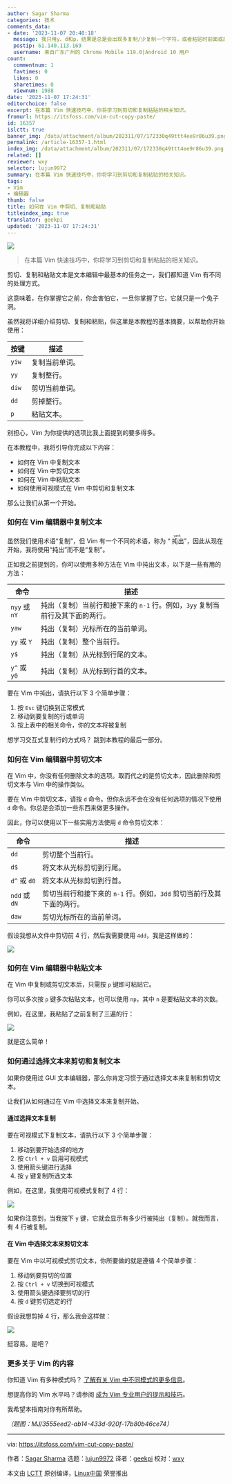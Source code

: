 ```yaml
---
author: Sagar Sharma
categories: 技术
comments_data:
- date: '2023-11-07 20:40:18'
  message: 我只用y、d和p，结果是总是会出现多复制/少复制一个字符，或者粘贴时前面或后面多出一个字符（或位置错误）的问题。
  postip: 61.140.113.169
  username: 来自广东广州的 Chrome Mobile 119.0|Android 10 用户
count:
  commentnum: 1
  favtimes: 0
  likes: 0
  sharetimes: 0
  viewnum: 1988
date: '2023-11-07 17:24:31'
editorchoice: false
excerpt: 在本篇 Vim 快速技巧中，你将学习到剪切和复制粘贴的相关知识。
fromurl: https://itsfoss.com/vim-cut-copy-paste/
id: 16357
islctt: true
banner_img: /data/attachment/album/202311/07/172330q49ttt4ee9r86u39.png
permalink: /article-16357-1.html
index_img: /data/attachment/album/202311/07/172330q49ttt4ee9r86u39.png.thumb.jpg
related: []
reviewer: wxy
selector: lujun9972
summary: 在本篇 Vim 快速技巧中，你将学习到剪切和复制粘贴的相关知识。
tags:
- Vim
- 编辑器
thumb: false
title: 如何在 Vim 中剪切、复制和粘贴
titleindex_img: true
translator: geekpi
updated: '2023-11-07 17:24:31'
---
```


![](/data/attachment/album/202311/07/172330q49ttt4ee9r86u39.png)



> 
> 在本篇 Vim 快速技巧中，你将学习到剪切和复制粘贴的相关知识。
> 
> 
> 


剪切、复制和粘贴文本是文本编辑中最基本的任务之一，我们都知道 Vim 有不同的处理方式。


这意味着，在你掌握它之前，你会害怕它，一旦你掌握了它，它就只是一个兔子洞。


虽然我将详细介绍剪切、复制和粘贴，但这里是本教程的基本摘要，以帮助你开始使用：




| **按键** | **描述** |
| --- | --- |
| `yiw` | 复制当前单词。 |
| `yy` | 复制整行。 |
| `diw` | 剪切当前单词。 |
| `dd` | 剪掉整行。 |
| `p` | 粘贴文本。 |


别担心，Vim 为你提供的选项比我上面提到的要多得多。


在本教程中，我将引导你完成以下内容：


* 如何在 Vim 中复制文本
* 如何在 Vim 中剪切文本
* 如何在 Vim 中粘贴文本
* 如何使用可视模式在 Vim 中剪切和复制文本


那么让我们从第一个开始。


### 如何在 Vim 编辑器中复制文本


虽然我们使用术语“复制”，但 Vim 有一个不同的术语，称为 “<ruby> 扽出 <rt>  yank </rt></ruby>”，因此从现在开始，我将使用“扽出”而不是“复制”。


正如我之前提到的，你可以使用多种方法在 Vim 中扽出文本，以下是一些有用的方法：




| 命令 | 描述 |
| --- | --- |
| `nyy` 或 `nY` | 扽出（复制）当前行和接下来的 `n-1` 行。例如，`3yy` 复制当前行及其下面的两行。 |
| `yaw` | 扽出（复制）光标所在的当前单词。 |
| `yy` 或 `Y` | 扽出（复制）整个当前行。 |
| `y$` | 扽出（复制）从光标到行尾的文本。 |
| `y^` 或 `y0` | 扽出（复制）从光标到行首的文本。 |


要在 Vim 中扽出，请执行以下 3 个简单步骤：


1. 按 `Esc` 键切换到正常模式
2. 移动到要复制的行或单词
3. 按上表中的相关命令，你的文本将被复制


想学习交互式复制行的方式吗？ 跳到本教程的最后一部分。


### 如何在 Vim 编辑器中剪切文本


在 Vim 中，你没有任何删除文本的选项。取而代之的是剪切文本，因此删除和剪切文本与 Vim 中的操作类似。


要在 Vim 中剪切文本，请按 `d` 命令。但你永远不会在没有任何选项的情况下使用 `d` 命令。你总是会添加一些东西来做更多操作。


因此，你可以使用以下一些实用方法使用 `d` 命令剪切文本：




| 命令 | 描述 |
| --- | --- |
| `dd` | 剪切整个当前行。 |
| `d$` | 将文本从光标剪切到行尾。 |
| `d^` 或 `d0` | 将文本从光标剪切到行首。 |
| `ndd` 或 `dN` | 剪切当前行和接下来的 `n-1` 行。例如，`3dd` 剪切当前行及其下面的两行。 |
| `daw` | 剪切光标所在的当前单词。 |


假设我想从文件中剪切前 4 行，然后我需要使用 `4dd`，我是这样做的：


![](/data/attachment/album/202311/07/172432w9s9ve9u4v468csf.gif)


### 如何在 Vim 编辑器中粘贴文本


在 Vim 中复制或剪切文本后，只需按 `p` 键即可粘贴它。


你可以多次按 `p` 键多次粘贴文本，也可以使用 `np`，其中 `n` 是要粘贴文本的次数。


例如，在这里，我粘贴了之前复制了三遍的行：


![](/data/attachment/album/202311/07/172432c41w8aaq1lxjv1p1.gif)


就是这么简单！


### 如何通过选择文本来剪切和复制文本


如果你使用过 GUI 文本编辑器，那么你肯定习惯于通过选择文本来复制和剪切文本。


让我们从如何通过在 Vim 中选择文本来复制开始。


#### 通过选择文本复制


要在可视模式下复制文本，请执行以下 3 个简单步骤：


1. 移动到要开始选择的地方
2. 按 `Ctrl + v` 启用可视模式
3. 使用箭头键进行选择
4. 按 `y` 键复制所选文本


例如，在这里，我使用可视模式复制了 4 行：


![](/data/attachment/album/202311/07/172432coxvtncbjmnv0v97.gif)


如果你注意到，当我按下 `y` 键，它就会显示有多少行被扽出（复制）。就我而言，有 4 行被复制。


#### 在 Vim 中选择文本来剪切文本


要在 Vim 中以可视模式剪切文本，你所要做的就是遵循 4 个简单步骤：


1. 移动到要剪切的位置
2. 按 `Ctrl + v` 切换到可视模式
3. 使用箭头键选择要剪切的行
4. 按 `d` 键剪切选定的行


假设我想剪掉 4 行，那么我会这样做：


![](/data/attachment/album/202311/07/172432ocy7myhmsu5m5u45.gif)


挺容易。是吧？


### 更多关于 Vim 的内容


你知道 Vim 有多种模式吗？ [了解有关 Vim 中不同模式的更多信息](https://linuxhandbook.com/vim-modes/)。


想提高你的 Vim 水平吗？请参阅 [成为 Vim 专业用户的提示和技巧](https://linuxhandbook.com/pro-vim-tips/)。


我希望本指南对你有所帮助。


*（题图：MJ/3555eed2-ab14-433d-920f-17b80b46ce74）*




---


via: <https://itsfoss.com/vim-cut-copy-paste/>


作者：[Sagar Sharma](https://itsfoss.com/author/sagar/) 选题：[lujun9972](https://github.com/lujun9972) 译者：[geekpi](https://github.com/geekpi) 校对：[wxy](https://github.com/wxy)


本文由 [LCTT](https://github.com/LCTT/TranslateProject) 原创编译，[Linux中国](https://linux.cn/) 荣誉推出